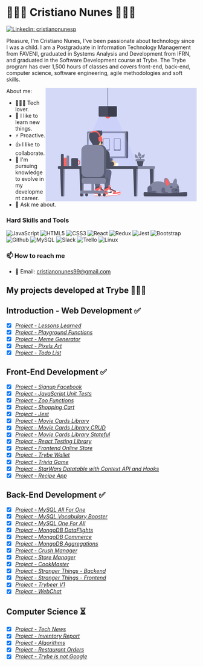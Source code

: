 # 👨🏽‍💻 Cristiano Nunes 👨🏽‍💻
[![Linkedin: cristianonunesp](https://img.shields.io/badge/-Cristiano%20Nunes-blue?style=flat-square&logo=Linkedin&logoColor=white&link=https://www.linkedin.com/in/cristianonunesp/)](https://www.linkedin.com/in/cristianonunesp/)

Pleasure, I'm Cristiano Nunes, I've been passionate about technology since I was a child. I am a Postgraduate in Information Technology Management from FAVENI, graduated in Systems Analysis and Development from IFRN, and graduated in the Software Development course at Trybe. The Trybe program has over 1,500 hours of classes and covers front-end, back-end, computer science, software engineering, agile methodologies and soft skills.

About me:
<img align="right" alt="GIF" src="dev2.gif" width="400px" />
- 👨🏽‍💻 Tech lover.
- :notebook: I like to learn new things.
- ⚡ Proactive.
- :+1: I like to collaborate.
- 💼 I'm pursuing knowledge to evolve in my development career.
- 💬 Ask me about.



### Hard Skills and Tools

<p align="left"> 
  <img src="https://icongr.am/devicon/javascript-original.svg?size=35&color=currentColor" alt="JavaScript"/> 
  <img src="https://icongr.am/devicon/html5-original-wordmark.svg?size=40&color=currentColor" alt="HTML5"/> 
  <img src="https://icongr.am/devicon/css3-original-wordmark.svg?size=40&color=currentColor" alt="CSS3"/> 
  <img src="https://icongr.am/devicon/react-original-wordmark.svg?size=40&color=currentColor" alt="React"/>
  <img src="https://devicons.github.io/devicon/devicon.git/icons/redux/redux-original.svg" alt="Redux" width="40" height="40"/> 
  <img src="https://www.learnstorybook.com/intro-to-storybook/logo-jest.png" alt="Jest" width="40" height="40" />
  <img src="https://icongr.am/devicon/bootstrap-plain-wordmark.svg?size=40&color=currentColor" alt="Bootstrap"/>
  <img src="https://icongr.am/devicon/github-original-wordmark.svg?size=40&color=currentColor" alt="Github"/> 
  <img src="https://icongr.am/devicon/mysql-original-wordmark.svg?size=40&color=currentColor" alt="MySQL"/> 
  <img src="https://icongr.am/devicon/slack-original-wordmark.svg?size=40&color=currentColor" alt="Slack"/> 
  <img src="https://icongr.am/devicon/trello-plain-wordmark.svg?size=40&color=currentColor" alt="Trello"/> 
  <img src="https://icongr.am/devicon/linux-original.svg?size=40&color=currentColor" alt="Linux"/> 
</p>

### 📫 How to reach me

- 📧 Email: cristianonunes99@gmail.com

## My projects developed at Trybe 👨🏽‍💻
## Introduction - Web Development :white_check_mark:
- [x] *[Project - Lessons Learned](https://github.com/CristianoNunes/Project-Lessons-Learned)*
- [x] *[Project - Playground Functions](https://github.com/CristianoNunes/Project-Playground-Functions)*
- [x] *[Project - Meme Generator](https://github.com/CristianoNunes/Project-Meme-Generator)*
- [x] *[Project - Pixels Art](https://github.com/CristianoNunes/Project-Pixels-Art)*
- [x] *[Project - Todo List](https://github.com/CristianoNunes/Project-Todo-List)*

## Front-End Development :white_check_mark:
- [x] *[Project - Signup Facebook](https://github.com/CristianoNunes/Project-Signup-Facebook)*
- [x] *[Project - JavaScript Unit Tests](https://github.com/CristianoNunes/Project-JS-Unit-Tests)*
- [x] *[Project - Zoo Functions](https://github.com/CristianoNunes/Project-Zoo-Functions)*
- [x] *[Project - Shopping Cart](https://github.com/CristianoNunes/Project-Shopping-Cart)*
- [x] *[Project - Jest](https://github.com/CristianoNunes/Project-Jest)*
- [x] *[Project - Movie Cards Library](https://github.com/CristianoNunes/Project-Movie-Cards-Library)*
- [x] *[Project - Movie Cards Library CRUD](https://github.com/CristianoNunes/Project-Movie-Card-Library-Crud)*
- [x] *[Project - Movie Cards Library Stateful](https://github.com/CristianoNunes/Project-Movie-Card-Library-Stateful)*
- [x] *[Project - React Testing Library](https://github.com/CristianoNunes/Project-React-Testing-Library)*
- [x] *[Project - Frontend Online Store](https://gui-alucard.github.io/Block14-Project-Agile/)*
- [x] *[Project - Trybe Wallet](https://github.com/CristianoNunes/Project-Trybe-Wallet)*
- [x] *[Project - Trivia Game](https://github.com/CristianoNunes/Project-Trivia-React-Redux)*
- [x] *[Project - StarWars Datatable with Context API and Hooks](https://github.com/CristianoNunes/Project-StarWars-Datatable-Hooks)*
- [x] *[Project - Recipe App](https://github.com/CristianoNunes/Recipes-App)*

## Back-End Development :white_check_mark:
- [x] *[Project - MySQL All For One](https://github.com/CristianoNunes/Project-MySQL-All-For-One)*
- [x] *[Project - MySQL Vocabulary Booster](https://github.com/CristianoNunes/Project-Mysql-Vocabulary-Booster)*
- [x] *[Project - MySQL One For All](https://github.com/CristianoNunes/Project-Mysql-One-For-All)*
- [x] *[Project - MongoDB DataFlights](https://github.com/CristianoNunes/Project-Mongodb-Dataflights)*
- [x] *[Project - MongoDB Commerce](https://github.com/CristianoNunes/Project-MongoDB-Commerce)*
- [x] *[Project - MongoDB Aggregations](https://github.com/CristianoNunes/Project-MongoDB-Aggregations)*
- [x] *[Project - Crush Manager](https://github.com/CristianoNunes/Project-Crush-Manager)*
- [x] *[Project - Store Manager](https://github.com/CristianoNunes/Project-Store-Manager)*
- [x] *[Project - CookMaster](https://github.com/CristianoNunes/Project-CookMaster)*
- [x] *[Project - Stranger Things - Backend](https://github.com/CristianoNunes/Project-Stranger-Things-Backend)*
- [x] *[Project - Stranger Things - Frontend](https://github.com/CristianoNunes/Project-Stranger-Things-Frontend)*
- [x] *[Project - Trybeer V1](https://github.com/CristianoNunes/Project-TrybeerV1)*
- [x] *[Project - WebChat](https://github.com/CristianoNunes/Project-WebChat)*

## Computer Science :hourglass_flowing_sand:
- [x] *[Project - Tech News](https://github.com/CristianoNunes/Project-TechNews)*
- [x] *[Project - Inventory Report](https://github.com/CristianoNunes/Project-InventoryReport)*
- [x] *[Project - Algorithms](https://github.com/CristianoNunes/Project-Algorithms)*
- [x] *[Project - Restaurant Orders](https://github.com/CristianoNunes/Project-Restaurant-Orders)*
- [x] *[Project - Trybe is not Google](https://github.com/CristianoNunes/Project-TING)*
